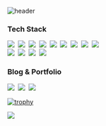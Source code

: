 ![header](https://capsule-render.vercel.app/api?type=Rounded&color=284243&height=200&section=header&text=wslee94,&nbsp;Vires&nbsp;acquirit&nbsp;eundo.&fontColor=FFFFFF&fontSize=45&animation=fadeIn)

<h3>Tech Stack</h3>
<p>
  <img src="https://img.shields.io/badge/HTML5-E34F26?style=flat-square&logo=HTML5&logoColor=white"/>&nbsp 
  <img src="https://img.shields.io/badge/CSS3-1572B6?style=flat-square&logo=CSS3&logoColor=white"/>&nbsp
  <img src="https://img.shields.io/badge/JavaScript-F7DF1E?style=flat-square&logo=JavaScript&logoColor=black"/>&nbsp
  <img src="https://img.shields.io/badge/TypeScript-3178C6?style=flat-square&logo=TypeScript&logoColor=white"/>&nbsp 
  <img src="https://img.shields.io/badge/Node-339933?style=flat-square&logo=Node.js&logoColor=white"/>&nbsp 
  <img src="https://img.shields.io/badge/Vue-4FC08D?style=flat-square&logo=Vue.js&logoColor=white"/>&nbsp
  <img src="https://img.shields.io/badge/React-3DDC84?style=flat-square&logo=React&logoColor=white"/>&nbsp 
  <img src="https://img.shields.io/badge/Redux-764ABC?style=flat-square&logo=Redux&logoColor=white"/>&nbsp 
  <img src="https://img.shields.io/badge/Redux Saga-999999?style=flat-square&logo=Redux-Saga&logoColor=white"/>&nbsp<br> 
  <img src="https://img.shields.io/badge/Webpack-8DD6F9?style=flat-square&logo=Webpack&logoColor=black"/>&nbsp 
  <img src="https://img.shields.io/badge/Babel-F9DC3E?style=flat-square&logo=Babel&logoColor=black"/>&nbsp 
  <img src="https://img.shields.io/badge/ESLint-4B32C3?style=flat-square&logo=ESLint&logoColor=white"/>&nbsp 
  <img src="https://img.shields.io/badge/Prettier-F7B93E?style=flat-square&logo=Prettier&logoColor=black"/>&nbsp
</p>

<h3>Blog & Portfolio</h3>
<p>
  <a href="https://velog.io/@wslee94"><img src="https://img.shields.io/badge/Tech Blog-20C997?style=flat-square&logo=Velog&logoColor=white"/></a>&nbsp 
  <a href="https://wslee3.tistory.com/"><img src="https://img.shields.io/badge/Tech Blog(old)-FF5722?style=flat-square&logo=Blogger&logoColor=white"/></a>&nbsp 
  <a href="https://wslee94.github.io/portfolio/"><img src="https://img.shields.io/badge/Portfolio-222222?style=flat-square&logo=GitHub Pages&logoColor=white"/></a>&nbsp 
</p>

[![trophy](https://github-profile-trophy.vercel.app/?username=wslee94)](https://github.com/ryo-ma/github-profile-trophy)

<p>
<a href="https://hits.seeyoufarm.com"><img src="https://hits.seeyoufarm.com/api/count/incr/badge.svg?url=https%3A%2F%2Fgithub.com%2Fwslee94&count_bg=%2379C83D&title_bg=%23555555&icon=github.svg&icon_color=%23E7E7E7&title=hits&edge_flat=false"/></a>
</p>
